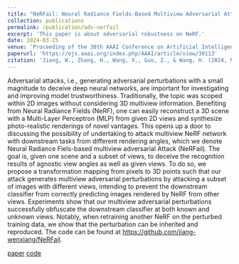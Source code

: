 ```yaml
---
title: "NeRFail: Neural Radiance Fields-Based Multiview Adversarial Attack"
collection: publications
permalink: /publication/adv-nerfail
excerpt: 'This paper is about adversarial robustness on NeRF.'
date: 2024-03-25
venue: 'Proceeding of the 38th AAAI Conference on Artificial Intelligence'
paperurl: 'https://ojs.aaai.org/index.php/AAAI/article/view/30113'
citation: 'Jiang, W., Zhang, H., Wang, X., Guo, Z., & Wang, H. (2024, March). Nerfail: Neural radiance fields-based multiview adversarial attack. In Proceedings of the AAAI Conference on Artificial Intelligence (Vol. 38, No. 19, pp. 21197-21205).'
---
```


Adversarial attacks, i.e., generating adversarial perturbations with a small magnitude to deceive deep neural networks, are important for investigating and improving model trustworthiness. Traditionally, the topic was scoped within 2D images without considering 3D multiview information. Benefiting from Neural Radiance Fields (NeRF), one can easily reconstruct a 3D scene with a Multi-Layer Perceptron (MLP) from given 2D views and synthesize photo-realistic renderings of novel vantages. This opens up a door to discussing the possibility of undertaking to attack multiview NeRF network with downstream tasks from different rendering angles, which we denote Neural Radiance Fiels-based multiview adversarial Attack (NeRFail). The goal is, given one scene and a subset of views, to deceive the recognition results of agnostic view angles as well as given views. To do so, we propose a transformation mapping from pixels to 3D points such that our attack generates multiview adversarial perturbations by attacking a subset of images with different views, intending to prevent the downstream classifier from correctly predicting images rendered by NeRF from other views. Experiments show that our multiview adversarial perturbations successfully obfuscate the downstream classifier at both known and unknown views. Notably, when retraining another NeRF on the perturbed training data, we show that the perturbation can be inherited and reproduced. The code can be found at https://github.com/jiang-wenxiang/NeRFail.

[paper](https://ojs.aaai.org/index.php/AAAI/article/view/30113)
[code](https://github.com/jiang-wenxiang/NeRFail)

